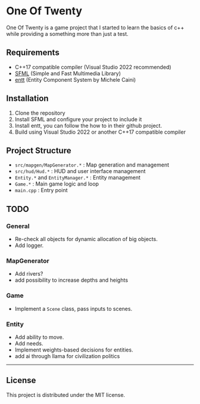 # One Of Twenty

One Of Twenty is a game project that I started to learn the basics of c++ while providing a something more than just a test.

## Requirements

- C++17 compatible compiler (Visual Studio 2022 recommended)
- [SFML](https://www.sfml-dev.org/) (Simple and Fast Multimedia Library)
- [entt](https://github.com/skypjack/entt) (Entity Component System by Michele Caini)

## Installation

1. Clone the repository
2. Install SFML and configure your project to include it
3. Install entt, you can follow the how to in their github project.
4. Build using Visual Studio 2022 or another C++17 compatible compiler

## Project Structure

- `src/mapgen/MapGenerator.*` : Map generation and management
- `src/hud/Hud.*` : HUD and user interface management
- `Entity.*` and `EntityManager.*` : Entity management
- `Game.*` : Main game logic and loop
- `main.cpp` : Entry point

## TODO

### General
- Re-check all objects for dynamic allocation of big objects.
- Add logger.

### MapGenerator
- Add rivers?
- add possibility to increase depths and heights

### Game
- Implement a `Scene` class, pass inputs to scenes.

### Entity
- Add ability to move.
- Add needs.
- Implement weights-based decisions for entities.
- add ai through llama for civilization politics

---

## License

This project is distributed under the MIT license.
